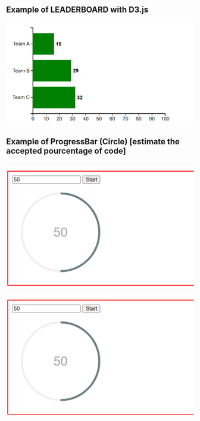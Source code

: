 ## Example of LEADERBOARD with D3.js
![LeaderBoard](image.png)

## Example of ProgressBar (Circle) [estimate the accepted pourcentage of code]

![ProgressBar 50%](image-1.png)
---
![ProgressBar 100%](image-2.png)
